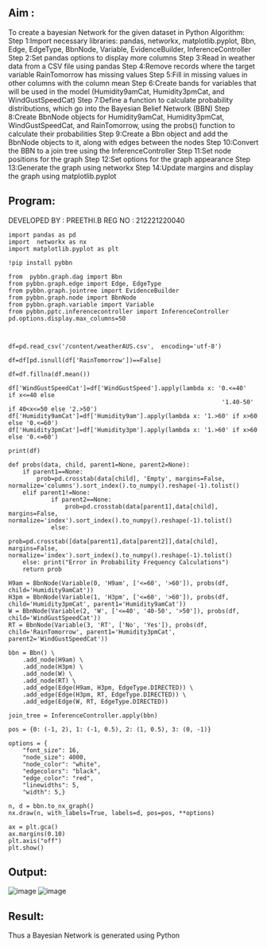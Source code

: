 ## Aim :
To create a bayesian Network for the given dataset in Python
Algorithm:
Step 1:Import necessary libraries: pandas, networkx, matplotlib.pyplot, Bbn, Edge, EdgeType, BbnNode, Variable, EvidenceBuilder, InferenceController
Step 2:Set pandas options to display more columns
Step 3:Read in weather data from a CSV file using pandas
Step 4:Remove records where the target variable RainTomorrow has missing values
Step 5:Fill in missing values in other columns with the column mean
Step 6:Create bands for variables that will be used in the model (Humidity9amCat, Humidity3pmCat, and WindGustSpeedCat)
Step 7:Define a function to calculate probability distributions, which go into the Bayesian Belief Network (BBN)
Step 8:Create BbnNode objects for Humidity9amCat, Humidity3pmCat, WindGustSpeedCat, and RainTomorrow, using the probs() function to calculate their probabilities
Step 9:Create a Bbn object and add the BbnNode objects to it, along with edges between the nodes
Step 10:Convert the BBN to a join tree using the InferenceController
Step 11:Set node positions for the graph
Step 12:Set options for the graph appearance
Step 13:Generate the graph using networkx
Step 14:Update margins and display the graph using matplotlib.pyplot

## Program:
DEVELOPED BY : PREETHI.B
REG NO : 212221220040
~~~
import pandas as pd
import  networkx as nx
import matplotlib.pyplot as plt
~~~
~~~
!pip install pybbn
~~~
~~~
from  pybbn.graph.dag import Bbn
from pybbn.graph.edge import Edge, EdgeType
from pybbn.graph.jointree import EvidenceBuilder
from pybbn.graph.node import BbnNode
from pybbn.graph.variable import Variable
from pybbn.pptc.inferencecontroller import InferenceController
pd.options.display.max_columns=50



df=pd.read_csv('/content/weatherAUS.csv',  encoding='utf-8')

df=df[pd.isnull(df['RainTomorrow'])==False]

df=df.fillna(df.mean())

df['WindGustSpeedCat']=df['WindGustSpeed'].apply(lambda x: '0.<=40'   if x<=40 else
                                                            '1.40-50' if 40<x<=50 else '2.>50')
df['Humidity9amCat']=df['Humidity9am'].apply(lambda x: '1.>60' if x>60 else '0.<=60')
df['Humidity3pmCat']=df['Humidity3pm'].apply(lambda x: '1.>60' if x>60 else '0.<=60')

print(df)

def probs(data, child, parent1=None, parent2=None):
    if parent1==None:
        prob=pd.crosstab(data[child], 'Empty', margins=False, normalize='columns').sort_index().to_numpy().reshape(-1).tolist()
    elif parent1!=None:
            if parent2==None:
                prob=pd.crosstab(data[parent1],data[child], margins=False, normalize='index').sort_index().to_numpy().reshape(-1).tolist()
            else:
                prob=pd.crosstab([data[parent1],data[parent2]],data[child], margins=False, normalize='index').sort_index().to_numpy().reshape(-1).tolist()
    else: print("Error in Probability Frequency Calculations")
    return prob

H9am = BbnNode(Variable(0, 'H9am', ['<=60', '>60']), probs(df, child='Humidity9amCat'))
H3pm = BbnNode(Variable(1, 'H3pm', ['<=60', '>60']), probs(df, child='Humidity3pmCat', parent1='Humidity9amCat'))
W = BbnNode(Variable(2, 'W', ['<=40', '40-50', '>50']), probs(df, child='WindGustSpeedCat'))
RT = BbnNode(Variable(3, 'RT', ['No', 'Yes']), probs(df, child='RainTomorrow', parent1='Humidity3pmCat', parent2='WindGustSpeedCat'))

bbn = Bbn() \
    .add_node(H9am) \
    .add_node(H3pm) \
    .add_node(W) \
    .add_node(RT) \
    .add_edge(Edge(H9am, H3pm, EdgeType.DIRECTED)) \
    .add_edge(Edge(H3pm, RT, EdgeType.DIRECTED)) \
    .add_edge(Edge(W, RT, EdgeType.DIRECTED))

join_tree = InferenceController.apply(bbn)

pos = {0: (-1, 2), 1: (-1, 0.5), 2: (1, 0.5), 3: (0, -1)}

options = {
    "font_size": 16,
    "node_size": 4000,
    "node_color": "white",
    "edgecolors": "black",
    "edge_color": "red",
    "linewidths": 5,
    "width": 5,}

n, d = bbn.to_nx_graph()
nx.draw(n, with_labels=True, labels=d, pos=pos, **options)

ax = plt.gca()
ax.margins(0.10)
plt.axis("off")
plt.show()
~~~

## Output:
![image](https://github.com/PREETHI-B0/Bayesian-Network/assets/136311079/da390b5c-945d-495c-981c-7e9d2c8f618a)
![image](https://github.com/PREETHI-B0/Bayesian-Network/assets/136311079/88d7108f-b562-4bad-b8d7-6eb35efd05e2)


## Result:
Thus a Bayesian Network is generated using Python
